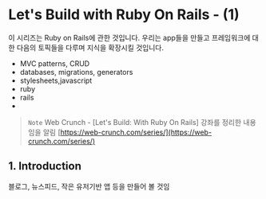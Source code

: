 # Let's Build with Ruby On Rails - (1)
이 시리즈는 Ruby on Rails에 관한 것입니다. 우리는 app들을 만들고 프레임워크에 대한 다음의 토픽들을 다루며 지식을 확장시킬 것입니다. 
- MVC patterns, CRUD 
- databases, migrations, generators 
- stylesheets,javascript
- ruby 
- rails
-  

> `Note`
> Web Crunch - [Let's Build: With Ruby On Rails] 강좌를 정리한 내용임을 알림
> [https://web-crunch.com/series/](https://web-crunch.com/series/)


## 1. Introduction
 블로그, 뉴스피드, 작은 유저기반 앱 등을 만들어 볼 것임


<!--stackedit_data:
eyJoaXN0b3J5IjpbLTkxMjg1ODU2NSw5MDEyNzcxNTZdfQ==
-->